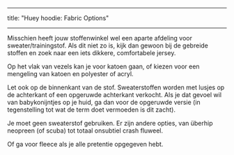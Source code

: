 - - -
title: "Huey hoodie: Fabric Options"
- - -

Misschien heeft jouw stoffenwinkel wel een aparte afdeling voor sweater/trainingstof. Als dit niet zo is, kijk dan gewoon bij de gebreide stoffen en zoek naar een iets dikkere, comfortabele jersey.

Op het vlak van vezels kan je voor katoen gaan, of kiezen voor een mengeling van katoen en polyester of acryl.

Let ook op de binnenkant van de stof. Sweaterstoffen worden met lusjes op de achterkant of een opgeruwde achterkant verkocht. Als je dat gevoel wil van babykonijntjes op je huid, ga dan voor de opgeruwde versie (in tegenstelling tot wat de term doet vermoeden is dit zacht).

<Note>

Je moet geen sweaterstof gebruiken. Er zijn andere opties, van überhip neopreen (of scuba) tot totaal onsubtiel crash fluweel.

Of ga voor fleece als je alle pretentie opgegeven hebt.

</Note>
